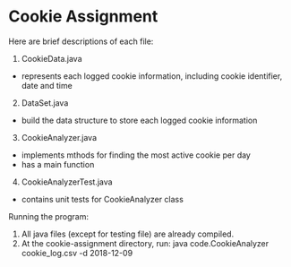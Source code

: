 # Cookie Assignment

Here are brief descriptions of each file:

1. CookieData.java
- represents each logged cookie information, including cookie identifier, date and time
2. DataSet.java
- build the data structure to store each logged cookie information
3. CookieAnalyzer.java
- implements mthods for finding the most active cookie per day
- has a main function
4. CookieAnalyzerTest.java
- contains unit tests for CookieAnalyzer class



Running the program:

1. All java files (except for testing file) are already compiled.  
2. At the cookie-assignment directory, run: java code.CookieAnalyzer cookie_log.csv -d 2018-12-09
